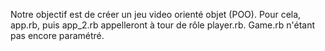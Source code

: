 Notre objectif est de créer un jeu video orienté objet (POO).
Pour cela, app.rb, puis app_2.rb appelleront à tour de rôle player.rb.
Game.rb n'étant pas encore paramétré.